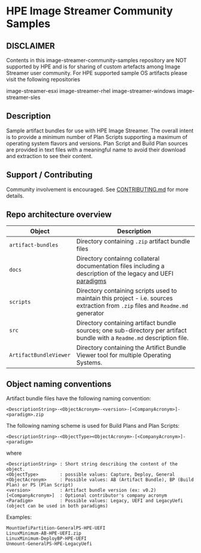 # HPE Image Streamer Community Samples

## DISCLAIMER

Contents in this image-streamer-community-samples repository are NOT supported by HPE and is for sharing of custom artefacts among Image Streamer user community. For HPE supported sample OS artifacts please visit the following repositories

image-streamer-esxi
image-streamer-rhel
image-streamer-windows
image-streamer-sles

## Description

Sample artifact bundles for use with HPE Image Streamer. The overall intent is to provide a minimum number of Plan Scripts supporting a maximum of operating system flavors and versions. Plan Script and Build Plan sources are provided in text files with a meaningful name to avoid their download and extraction to see their content.

## Support / Contributing

Community involvement is encouraged. See [CONTRIBUTING.md](CONTRIBUTING.md) for more details.

## Repo architecture overview

Object | Description
-|-
`artifact-bundles` | Directory containing `.zip` artifact bundle files
`docs` | Directory containng collateral documentation files including a description of the legacy and UEFI [paradigms](docs/ImageStreamer-LegacyAndUefiParadigms.pdf)
`scripts` | Directory containing scripts used to maintain this project - i.e. sources extraction from `.zip` files and `Readme.md` generator
`src` |  Directory containing artifact bundle sources; one sub-directory per artifact bundle with a `Readme.md` description file.
`ArtifactBundleViewer` | Directory containing the Artifict Bundle Viewer tool for multiple Operating Systems.

## Object naming conventions

Artifact bundle files have the following naming convention:

```text
<DescriptionString>-<ObjectAcronym>-<version>-[<CompanyAcronym>]-<paradigm>.zip
```

The following naming scheme is used for Build Plans and Plan Scripts:

```text
<DescriptionString>-<ObjectType><ObjectAcronym>-[<CompanyAcronym>]-<paradigm>
```

where

```text
<DescriptionString> : Short string describing the content of the object.
<ObjectType>        : possible values: Capture, Deploy, General
<ObjectAcronym>     : Possible values: AB (Artifact Bundle), BP (Build Plan) or PS (Plan Script)
<version>           : Artifact bundle version (ex: v0.2)
[<CompanyAcronym>]  : Optional contributor's company acronym
<Paradigm>          : Possible values: Legacy, UEFI and LegacyUefi (object can be used in both paradigms)
```

Examples:

```text
MountUefiPartition-GeneralPS-HPE-UEFI
LinuxMinimum-AB-HPE-UEFI.zip
LinuxMinimum-DeployBP-HPE-UEFI
Unmount-GeneralPS-HPE-LegacyUefi
```
